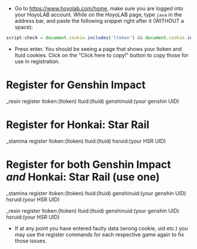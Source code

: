 - Go to https://www.hoyolab.com/home, make sure you are logged into your HoyoLAB account. While on the HoyoLAB page,
type `java` in the address bar, and paste the following snippet right after it (WITHOUT a space):

```js
script:check = document.cookie.includes('ltoken') && document.cookie.includes('ltuid') || alert('Please logout and log back in before trying again, cookie is currently expired/invalid!');  var ltoken = document.cookie.match(/(?<=ltoken=)[^;]*/); var ltuid = document.cookie.match(/(?<=ltuid=)[^;]*/); var output = "ltoken:" + ltoken + " ltuid:" + ltuid; cookie = document.cookie; check && document.write(`<p>${output}</p><br><button onclick="navigator.clipboard.writeText('${output}')">Click here to copy!</button><br>`)
```

- Press enter. You should be seeing a page that shows your ltoken and ltuid cookies. Click on the "Click here to copy!" button to copy those for use in registration.

<h1>Register for Genshin Impact</h1>
_resin register ltoken:(ltoken) ltuid:(ltuid) genshinuid:(your genshin UID)

<h1>Register for Honkai: Star Rail</h1>
_stamina register ltoken:(ltoken) ltuid:(ltuid) hsruid:(your HSR UID)

<h1>Register for both Genshin Impact <i>and</i> Honkai: Star Rail (use one)</h1>
_stamina register ltoken:(ltoken) ltuid:(ltuid) genshinuid:(your genshin UID) hsruid:(your HSR UID)


_resin register ltoken:(ltoken) ltuid:(ltuid) genshinuid:(your genshin UID) hsruid:(your HSR UID)

- If at any point you have entered faulty data (wrong cookie, uid etc.) you may use the register commands 
for each respective game again to fix those issues.
